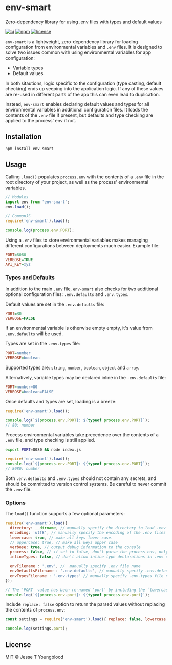 # env-smart

Zero-dependency library for using .env files with types and default values

[![ci](https://github.com/jessety/env-smart/workflows/ci/badge.svg)](https://github.com/jessety/env-smart/actions)
[![npm](https://img.shields.io/npm/v/env-smart.svg)](https://www.npmjs.com/package/env-smart)
[![license](https://img.shields.io/github/license/jessety/env-smart.svg)](https://github.com/jessety/env-smart/blob/master/LICENSE)

`env-smart` is a lightweight, zero-dependency library for loading configuration from environmental variables and `.env` files. It is designed to solve two issues common with using environmental variables for app configuration:

- Variable types
- Default values

In both sitautions, logic specific to the configuration (type casting, default checking) ends up seeping into the application logic. If any of these values are re-used in different parts of the app this can even lead to duplication.

Instead, `env-smart` enables declaring default values and types for all environmental variables in additional configuration files. It loads the contents of the `.env` file if present, but defaults and type checking are applied to the process' env if not.

## Installation

```bash
npm install env-smart
```

## Usage

Calling `.load()` populates `process.env` with the contents of a `.env` file in the root directory of your project, as well as the process' environmental variables.

```javascript
// Modules
import env from 'env-smart';
env.load();

// CommonJS
require('env-smart').load();

console.log(process.env.PORT);
```

Using a `.env` files to store environmental variables makes managing different configurations between deployments much easier. Example file:

```ini
PORT=8080
VERBOSE=TRUE
API_KEY=xyz
```

### Types and Defaults

In addition to the main `.env` file, `env-smart` also checks for two additional optional configuration files: `.env.defaults` and `.env.types`.

Default values are set in the `.env.defaults` file:

```ini
PORT=80
VERBOSE=FALSE
```

If an environmental variable is otherwise empty empty, it's value from `.env.defaults` will be used.

Types are set in the `.env.types` file:

```ini
PORT=number
VERBOSE=boolean
```

Supported types are: `string`, `number`, `boolean`, `object` and `array`.

Alternatively, variable types may be declared inline in the `.env.defaults` file:

```ini
PORT=number=80
VERBOSE=boolean=FALSE
```

Once defaults and types are set, loading is a breeze:

```javascript
require('env-smart').load();

console.log(`${process.env.PORT}: ${typeof process.env.PORT}`);
// 80: number
```

Process environmental variables take precedence over the contents of a `.env` file, and type checking is still applied.

```bash
export PORT=8080 && node index.js
```

```javascript
require('env-smart').load();
console.log(`${process.env.PORT}: ${typeof process.env.PORT}`);
// 8080: number
```

Both `.env.defaults` and `.env.types` should not contain any secrets, and should be committed to version control systems. Be careful to never commit the `.env` file.

### Options

The `load()` function supports a few optional parameters:

```javascript
require('env-smart').load({
  directory: __dirname, // manually specify the directory to load .env files from
  encoding: 'utf8', // manually specify the encoding of the .env files
  lowercase: true, // make all keys lower case.
  // uppercase: true, // make all keys upper case
  verbose: true, // output debug information to the console
  process: false, // if set to false, don't parse the process env, only dotfiles
  inlineTypes: false, // don't allow inline type declarations in .env or .env.defaults, e.g. PORT=number=8080
  
  envFilename : '.env', //  manually specify .env file name
  envDefaultsFilename : '.env.defaults', // manually specify .env.defaults file name
  envTypesFilename : '.env.types' // manually specify .env.types file name
});

// The 'PORT' value has been re-named 'port' by including the `lowercase` option
console.log(`${process.env.port}: ${typeof process.env.port}`);
```

Include `replace: false` option to return the parsed values without replacing the contents of `process.env`:

```javascript
const settings = require('env-smart').load({ replace: false, lowercase: true });

console.log(settings.port);
```

## License

MIT © Jesse T Youngblood
